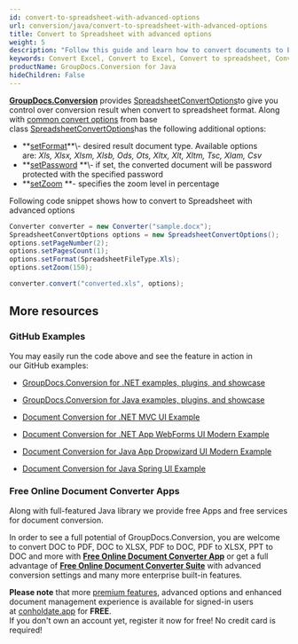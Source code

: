 ```yaml
---
id: convert-to-spreadsheet-with-advanced-options
url: conversion/java/convert-to-spreadsheet-with-advanced-options
title: Convert to Spreadsheet with advanced options
weight: 5
description: "Follow this guide and learn how to convert documents to Excel and Open Document spreadsheets of XLS, XLSX, ODS, OTS formats  with zoom and other customizations using GroupDocs.Conversion for Java."
keywords: Convert Excel, Convert to Excel, Convert to spreadsheet, Convert to XLS, Convert to XLSX
productName: GroupDocs.Conversion for Java
hideChildren: False
---
```

[**GroupDocs.Conversion**](https://products.groupdocs.com/conversion/java) provides [SpreadsheetConvertOptions](https://apireference.groupdocs.com/java/conversion/com.groupdocs.conversion.options.convert/SpreadsheetConvertOptions)to give you control over conversion result when convert to spreadsheet format. Along with [common convert options](Convert%2Bto%2BSpreadsheet%2Bwith%2Badvanced%2Boptions.html) from base class [SpreadsheetConvertOptions](https://apireference.groupdocs.com/java/conversion/com.groupdocs.conversion.options.convert/SpreadsheetConvertOptions)has the following additional options:

*   **[setFormat](https://apireference.groupdocs.com/java/conversion/com.groupdocs.conversion.options.convert/ConvertOptions#setFormat(com.groupdocs.conversion.filetypes.FileType))**\- desired result document type. Available options are: *Xls, Xlsx, Xlsm, Xlsb, Ods, Ots, Xltx, Xlt, Xltm, Tsc, Xlam, Csv*
*   **[setPassword](https://apireference.groupdocs.com/java/conversion/com.groupdocs.conversion.options.convert/SpreadsheetConvertOptions#setPassword(java.lang.String)) **\- if set, the converted document will be password protected with the specified password
*   **[setZoom](https://apireference.groupdocs.com/java/conversion/com.groupdocs.conversion.options.convert/SpreadsheetConvertOptions#setZoom(int)) **\- specifies the zoom level in percentage

Following code snippet shows how to convert to Spreadsheet with advanced options

```csharp
Converter converter = new Converter("sample.docx");
SpreadsheetConvertOptions options = new SpreadsheetConvertOptions();
options.setPageNumber(2);
options.setPagesCount(1);
options.setFormat(SpreadsheetFileType.Xls);
options.setZoom(150);

converter.convert("converted.xls", options);
```

## More resources

### GitHub Examples

You may easily run the code above and see the feature in action in our GitHub examples:

*   [GroupDocs.Conversion for .NET examples, plugins, and showcase](https://github.com/groupdocs-conversion/GroupDocs.Conversion-for-.NET)
    
*   [GroupDocs.Conversion for Java examples, plugins, and showcase](https://github.com/groupdocs-conversion/GroupDocs.Conversion-for-Java)
    
*   [Document Conversion for .NET MVC UI Example](https://github.com/groupdocs-conversion/GroupDocs.Conversion-for-.NET-MVC) 
    
*   [Document Conversion for .NET App WebForms UI Modern Example](https://github.com/groupdocs-conversion/GroupDocs.Conversion-for-.NET-WebForms)
    
*   [Document Conversion for Java App Dropwizard UI Modern Example](https://github.com/groupdocs-conversion/GroupDocs.Conversion-for-Java-Dropwizard)
    
*   [Document Conversion for Java Spring UI Example](https://github.com/groupdocs-conversion/GroupDocs.Conversion-for-Java-Spring)
    

### Free Online Document Converter Apps

Along with full-featured Java library we provide free Apps and free services for document conversion.

In order to see a full potential of GroupDocs.Conversion, you are welcome to convert DOC to PDF, DOC to XLSX, PDF to DOC, PDF to XLSX, PPT to DOC and more with **[Free Online Document Converter App](https://products.groupdocs.app/conversion)** or get a full advantage of **[Free Online Document Converter Suite](https://conholdate.app/features/document-converter-online)** with advanced conversion settings and many more enterprise built-in features.

**Please note** that more [premium features](https://conholdate.app/features), advanced options and enhanced document management experience is available for signed-in users at [conholdate.app](https://conholdate.app/) for **FREE**.  
If you don't own an account yet, register it now for free! No credit card is required!

